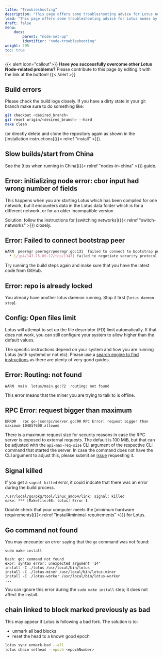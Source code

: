 ```yaml
---
title: "Troubleshooting"
description: "This page offers some troubleshooting advice for Lotus nodes by listing some of the most common errors that users can come accross."
lead: "This page offers some troubleshooting advice for Lotus nodes by listing some of the most common errors that users can come accross."
draft: false
menu:
    docs:
        parent: "node-set-up"
        identifier: "node-troubleshooting"
weight: 295
toc: true
---
```


{{< alert icon="callout">}}
**Have you successfully overcome other Lotus Node-related problems?** Please contribute to this page by editing it with the link at the bottom!
{{< /alert >}}

## Build errors

Please check the build logs closely. If you have a dirty state in your git branch make sure to do something like:

```sh
git checkout <desired_branch>
git reset origin/<desired_branch> --hard
make clean
```

(or directly delete and clone the repository again as shown in the [installation instructions]({{< relref "install" >}}).

## Slow builds/start from China

See the [tips when running in China]({{< relref "nodes-in-china" >}}) guide.

## Error: initializing node error: cbor input had wrong number of fields

This happens when you are starting Lotus which has been compiled for one network, but it encounters data in the Lotus data folder which is for a different network, or for an older incompatible version.

Solution: follow the instructions for [switching networks]({{< relref "switch-networks" >}}) closely.

## Error: Failed to connect bootstrap peer

```sh
WARN  peermgr peermgr/peermgr.go:131  failed to connect to bootstrap peer: failed to dial : all dials failed
  * [/ip4/147.75.80.17/tcp/1347] failed to negotiate security protocol: connected to wrong peer
```

Try running the build steps again and make sure that you have the latest code from GitHub.

## Error: repo is already locked

You already have another lotus daemon running. Stop it first (`lotus daemon stop`).

## Config: Open files limit

Lotus will attempt to set up the file descriptor (FD) limit automatically. If that does not work, you can still configure your system to allow higher than the default values.

The specific instructions depend on your system and how you are running Lotus (with systemd or not etc). Please use a [search engine to find instructions](https://duckduckgo.com/?q=increase+open+files+limit&t=ffab&ia=web) as there are plenty of very good guides.

## Error: Routing: not found

```
WARN  main  lotus/main.go:72  routing: not found
```

This error means that the miner you are trying to talk to is offline.

## RPC Error: request bigger than maximum

```
ERROR	rpc	go-jsonrpc/server.go:90	RPC Error: request bigger than maximum 104857600 allowed
```

There is a maximum request size for security reasons in case the RPC server is exposed to external requests. The default is 100 MiB, but that can be adjusted with the `api-max-req-size` CLI argument of the respective CLI command that started the server. In case the command does not have the CLI argument to adjust this, please submit an [issue](https://github.com/filecoin-project/lotus/issues/new?assignees=&labels=area/api&template=bug_report.md&title=Missing%20api-max-req-size%20option%20in%20Lotus%20command) requesting it.

## Signal killed

If you get a `signal killed` error, it could indcate that there was an error during the build process.

```shell
/usr/local/go/pkg/tool/linux_amd64/link: signal: killed
make: *** [Makefile:68: lotus] Error 1
```

Double check that your computer meets the [minimum hardware requirements]({{< relref "install#minimal-requirements" >}}) for Lotus.

## Go command not found

You may encounter an error saying that the `go` command was not found:

```shell with-output
sudo make install
```
```
bash: go: command not found
expr: syntax error: unexpected argument '14'
install -C ./lotus /usr/local/bin/lotus
install -C ./lotus-miner /usr/local/bin/lotus-miner
install -C ./lotus-worker /usr/local/bin/lotus-worker
...
```

You can ignore this error during the `sudo make install` step; it does not affect the install.

## chain linked to block marked previously as bad

This may appear if Lotus is following a bad fork. The solution is to:

- unmark all bad blocks
- reset the head to a known good epoch

```sh
lotus sync unmark-bad --all
lotus chain sethead --epoch <epochNumber>
```
